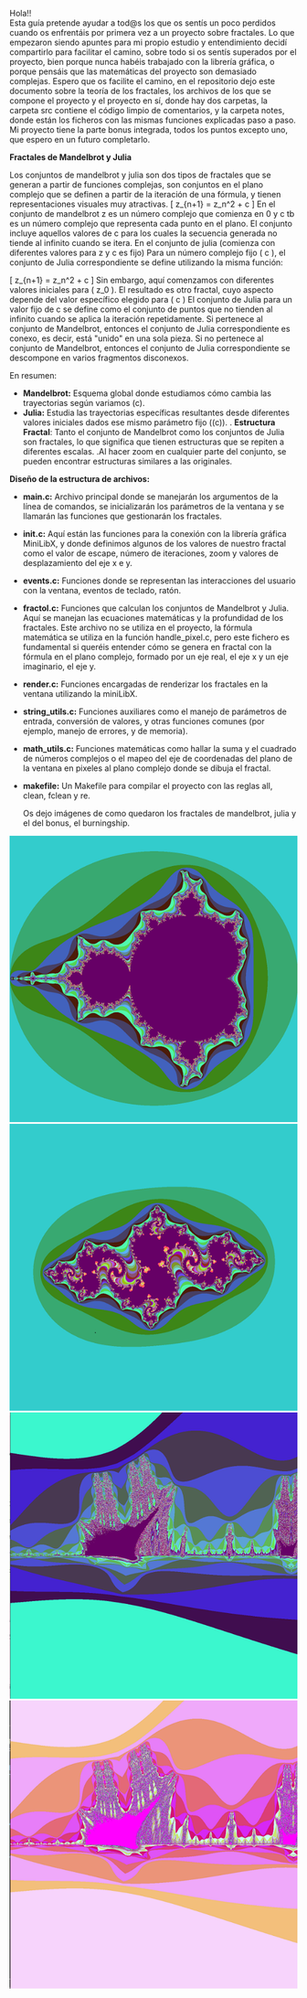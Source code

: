 Hola!!  
Esta guía pretende ayudar a tod@s los que os sentís un poco perdidos cuando os  enfrentáis por primera vez a un proyecto sobre fractales. Lo que empezaron siendo apuntes para mi propio estudio y entendimiento decidí compartirlo para facilitar el camino, sobre todo si os sentís superados por el proyecto, bien porque nunca habéis trabajado con la librería gráfica, o porque pensáis que las matemáticas del proyecto son demasiado complejas.
Espero que os facilite el camino, en el repositorio dejo este documento sobre la teoría de los fractales, los archivos de los que se compone el proyecto y el proyecto en sí, donde hay dos carpetas, la carpeta src contiene el código limpio de comentarios, y la carpeta notes, donde están los ficheros con las mismas funciones explicadas paso a paso. 
Mi proyecto tiene la parte bonus integrada, todos los puntos excepto uno, que espero en un futuro completarlo.


**Fractales de Mandelbrot y Julia**

Los conjuntos de mandelbrot y julia son dos tipos de fractales que se generan a partir de funciones complejas, son conjuntos en el plano complejo que se definen a partir de la iteración de una fórmula, y tienen representaciones visuales muy atractivas.
\[ z_{n+1} = z_n^2 + c \]
En el conjunto de mandelbrot z es un número complejo que comienza en 0 y c tb es un número complejo que representa cada punto en el plano. El conjunto incluye aquellos valores de c para los cuales la secuencia generada no tiende al infinito cuando se itera.
En el conjunto de julia (comienza con diferentes valores para z y c es fijo)
Para un número complejo fijo \( c \), el conjunto de Julia correspondiente se define utilizando la misma función:

\[ z_{n+1} = z_n^2 + c \]
Sin embargo, aquí comenzamos con diferentes valores iniciales para \( z_0 \). El resultado es otro fractal, cuyo aspecto depende del valor específico elegido para \( c \)
El conjunto de Julia para un valor fijo de c se define como el conjunto de puntos que no tienden al infinito cuando se aplica la iteración repetidamente.
Si pertenece al conjunto de Mandelbrot, entonces el conjunto de Julia correspondiente es conexo, es decir, está "unido" en una sola pieza.
Si no pertenece al conjunto de Mandelbrot, entonces el conjunto de Julia correspondiente se descompone en varios fragmentos disconexos.


En resumen:
- **Mandelbrot:** Esquema global donde estudiamos cómo cambia las trayectorias según variamos \(c\).
- **Julia:** Estudia las trayectorias específicas resultantes desde diferentes valores iniciales dados ese mismo parámetro fijo (\(c\)).
. **Estructura Fractal**: Tanto el conjunto de Mandelbrot como los conjuntos de Julia son fractales, lo que significa que tienen estructuras que se repiten a diferentes escalas.
.Al hacer zoom en cualquier parte del conjunto, se pueden encontrar estructuras similares a las originales.

**Diseño de la estructura de archivos:**

- **main.c:** Archivo principal donde se manejarán los argumentos de la línea de comandos, se inicializarán los parámetros de la ventana y se llamarán las funciones que gestionarán los fractales.
- **init.c:** Aquí están las funciones para la conexión con la librería gráfica MiniLibX,  y donde definimos algunos de los valores de nuestro fractal como el valor de escape, número de iteraciones, zoom y valores de desplazamiento del eje x e y.
- **events.c:** Funciones donde se representan las interacciones del usuario con la ventana, eventos de teclado, ratón.
- **fractol.c:** Funciones que calculan los conjuntos de Mandelbrot y Julia. Aquí se manejan las ecuaciones matemáticas y la profundidad de los fractales. Este archivo no se utiliza en el proyecto, la fórmula matemática se utiliza en la función handle_pixel.c, pero este fichero es fundamental si queréis entender cómo se genera en fractal con la fórmula en el plano complejo, formado por un eje real, el eje x y un eje imaginario, el eje y.
- **render.c:** Funciones encargadas de renderizar los fractales en la ventana utilizando la miniLibX.
- **string_utils.c:** Funciones auxiliares como el manejo de parámetros de entrada, conversión de valores, y otras funciones comunes (por ejemplo, manejo de errores, y de memoria).
- **math_utils.c:** Funciones matemáticas como hallar la suma y el cuadrado de números complejos o el mapeo del eje de coordenadas del plano de la ventana en pixeles al plano complejo donde se dibuja el fractal.
- **makefile:** Un Makefile para compilar el proyecto con las reglas all, clean, fclean y re.
  
  Os dejo imágenes de como quedaron los fractales de mandelbrot, julia y el del bonus, el burningship.

  
![Logo](mandelbrot.png)![Logo](julia.png)
![Logo](burningship_azul.png) ![Logo](burningship_rosa.png)


